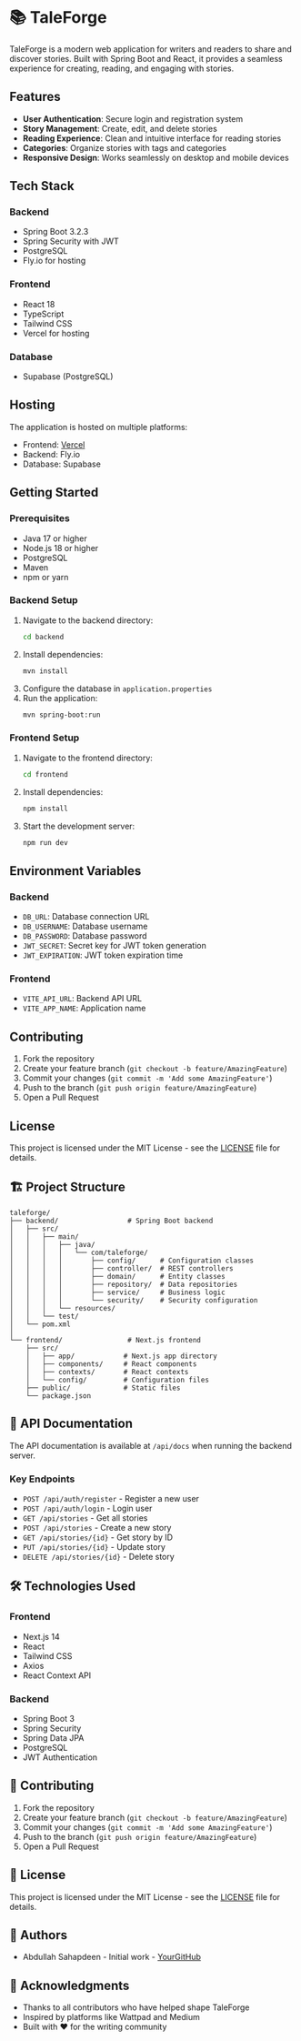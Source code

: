 # 📚 TaleForge

TaleForge is a modern web application for writers and readers to share and discover stories. Built with Spring Boot and React, it provides a seamless experience for creating, reading, and engaging with stories.

## Features

- **User Authentication**: Secure login and registration system
- **Story Management**: Create, edit, and delete stories
- **Reading Experience**: Clean and intuitive interface for reading stories
- **Categories**: Organize stories with tags and categories
- **Responsive Design**: Works seamlessly on desktop and mobile devices

## Tech Stack

### Backend

- Spring Boot 3.2.3
- Spring Security with JWT
- PostgreSQL
- Fly.io for hosting

### Frontend

- React 18
- TypeScript
- Tailwind CSS
- Vercel for hosting

### Database

- Supabase (PostgreSQL)

## Hosting

The application is hosted on multiple platforms:

- Frontend: [Vercel](https://tale-forge.vercel.app/)
- Backend: Fly.io
- Database: Supabase

## Getting Started

### Prerequisites

- Java 17 or higher
- Node.js 18 or higher
- PostgreSQL
- Maven
- npm or yarn

### Backend Setup

1. Navigate to the backend directory:
   ```bash
   cd backend
   ```
2. Install dependencies:
   ```bash
   mvn install
   ```
3. Configure the database in `application.properties`
4. Run the application:
   ```bash
   mvn spring-boot:run
   ```

### Frontend Setup

1. Navigate to the frontend directory:
   ```bash
   cd frontend
   ```
2. Install dependencies:
   ```bash
   npm install
   ```
3. Start the development server:
   ```bash
   npm run dev
   ```

## Environment Variables

### Backend

- `DB_URL`: Database connection URL
- `DB_USERNAME`: Database username
- `DB_PASSWORD`: Database password
- `JWT_SECRET`: Secret key for JWT token generation
- `JWT_EXPIRATION`: JWT token expiration time

### Frontend

- `VITE_API_URL`: Backend API URL
- `VITE_APP_NAME`: Application name

## Contributing

1. Fork the repository
2. Create your feature branch (`git checkout -b feature/AmazingFeature`)
3. Commit your changes (`git commit -m 'Add some AmazingFeature'`)
4. Push to the branch (`git push origin feature/AmazingFeature`)
5. Open a Pull Request

## License

This project is licensed under the MIT License - see the [LICENSE](LICENSE) file for details.

## 🏗️ Project Structure

```
taleforge/
├── backend/                 # Spring Boot backend
│   ├── src/
│   │   ├── main/
│   │   │   ├── java/
│   │   │   │   └── com/taleforge/
│   │   │   │       ├── config/      # Configuration classes
│   │   │   │       ├── controller/  # REST controllers
│   │   │   │       ├── domain/      # Entity classes
│   │   │   │       ├── repository/  # Data repositories
│   │   │   │       ├── service/     # Business logic
│   │   │   │       └── security/    # Security configuration
│   │   │   └── resources/
│   │   └── test/
│   └── pom.xml
│
└── frontend/                # Next.js frontend
    ├── src/
    │   ├── app/            # Next.js app directory
    │   ├── components/     # React components
    │   ├── contexts/       # React contexts
    │   └── config/         # Configuration files
    ├── public/             # Static files
    └── package.json
```

## 🔧 API Documentation

The API documentation is available at `/api/docs` when running the backend server.

### Key Endpoints

- `POST /api/auth/register` - Register a new user
- `POST /api/auth/login` - Login user
- `GET /api/stories` - Get all stories
- `POST /api/stories` - Create a new story
- `GET /api/stories/{id}` - Get story by ID
- `PUT /api/stories/{id}` - Update story
- `DELETE /api/stories/{id}` - Delete story

## 🛠️ Technologies Used

### Frontend

- Next.js 14
- React
- Tailwind CSS
- Axios
- React Context API

### Backend

- Spring Boot 3
- Spring Security
- Spring Data JPA
- PostgreSQL
- JWT Authentication

## 🤝 Contributing

1. Fork the repository
2. Create your feature branch (`git checkout -b feature/AmazingFeature`)
3. Commit your changes (`git commit -m 'Add some AmazingFeature'`)
4. Push to the branch (`git push origin feature/AmazingFeature`)
5. Open a Pull Request

## 📝 License

This project is licensed under the MIT License - see the [LICENSE](LICENSE) file for details.

## 👥 Authors

- Abdullah Sahapdeen - Initial work - [YourGitHub](https://github.com/asahapde)

## 🙏 Acknowledgments

- Thanks to all contributors who have helped shape TaleForge
- Inspired by platforms like Wattpad and Medium
- Built with ❤️ for the writing community

